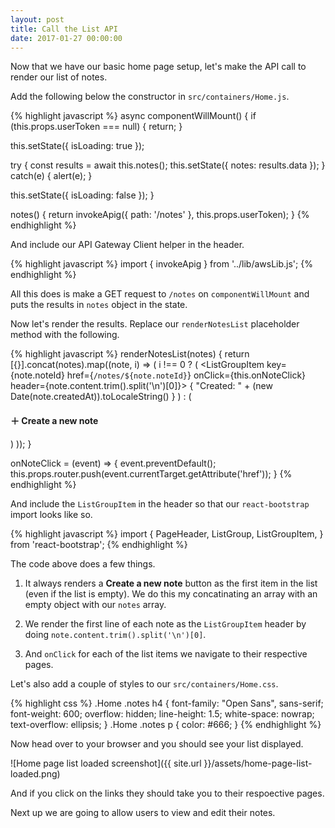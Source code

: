 ```yaml
---
layout: post
title: Call the List API
date: 2017-01-27 00:00:00
---
```


Now that we have our basic home page setup, let's make the API call to render our list of notes.

Add the following below the constructor in `src/containers/Home.js`.

{% highlight javascript %}
async componentWillMount() {
  if (this.props.userToken === null) {
    return;
  }

  this.setState({ isLoading: true });

  try {
    const results = await this.notes();
    this.setState({ notes: results.data });
  }
  catch(e) {
    alert(e);
  }

  this.setState({ isLoading: false });
}

notes() {
  return invokeApig({ path: '/notes' }, this.props.userToken);
}
{% endhighlight %}

And include our API Gateway Client helper in the header.

{% highlight javascript %}
import { invokeApig } from '../lib/awsLib.js';
{% endhighlight %}

All this does is make a GET request to `/notes` on `componentWillMount` and puts the results in `notes` object in the state.

Now let's render the results. Replace our `renderNotesList` placeholder method with the following.


{% highlight javascript %}
renderNotesList(notes) {
  return [{}].concat(notes).map((note, i) => (
    i !== 0
      ? ( <ListGroupItem
            key={note.noteId}
            href={`/notes/${note.noteId}`}
            onClick={this.onNoteClick}
            header={note.content.trim().split('\n')[0]}>
              { "Created: " + (new Date(note.createdAt)).toLocaleString() }
          </ListGroupItem> )
      : ( <ListGroupItem
            key="new"
            href="/notes/new"
            onClick={this.onNoteClick}>
              <h4><b>&#65291;</b> Create a new note</h4>
          </ListGroupItem> )
  ));
}

onNoteClick = (event) => {
  event.preventDefault();
  this.props.router.push(event.currentTarget.getAttribute('href'));
}
{% endhighlight %}

And include the `ListGroupItem` in the header so that our `react-bootstrap` import looks like so.

{% highlight javascript %}
import {
  PageHeader,
  ListGroup,
  ListGroupItem,
} from 'react-bootstrap';
{% endhighlight %}

The code above does a few things.

1. It always renders a **Create a new note** button as the first item in the list (even if the list is empty). We do this my concatinating an array with an empty object with our `notes` array.

2. We render the first line of each note as the `ListGroupItem` header by doing `note.content.trim().split('\n')[0]`.

3. And `onClick` for each of the list items we navigate to their respective pages.

Let's also add a couple of styles to our `src/containers/Home.css`.

{% highlight css %}
.Home .notes h4 {
  font-family: "Open Sans", sans-serif;
  font-weight: 600;
  overflow: hidden;
  line-height: 1.5;
  white-space: nowrap;
  text-overflow: ellipsis;
}
.Home .notes p {
  color: #666;
}
{% endhighlight %}

Now head over to your browser and you should see your list displayed.

![Home page list loaded screenshot]({{ site.url }}/assets/home-page-list-loaded.png)

And if you click on the links they should take you to their respoective pages.

Next up we are going to allow users to view and edit their notes.
